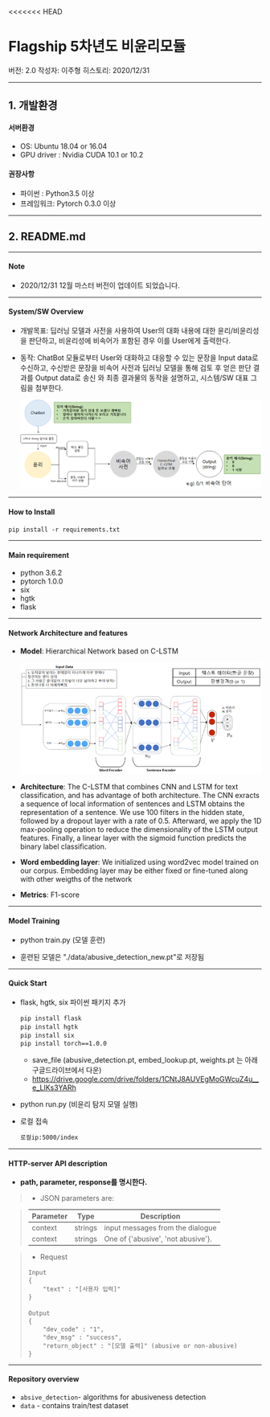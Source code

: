 <<<<<<< HEAD
# Flagship 5차년도 비윤리모듈

버전: 2.0
작성자: 이주형
히스토리: 2020/12/31

***

## 1. 개발환경

#### 서버환경
* OS: Ubuntu 18.04 or 16.04
* GPU driver : Nvidia CUDA 10.1 or 10.2

#### 권장사항
* 파이썬 : Python3.5 이상
* 프레임워크: Pytorch 0.3.0 이상

***

## 2. README.md

***

#### Note

* 2020/12/31 12월 마스터 버전이 업데이트 되었습니다.

***

#### System/SW Overview

* 개발목표: 딥러닝 모델과 사전을 사용하여 User의 대화 내용에 대한 윤리/비윤리성을 판단하고, 비윤리성에 비속어가 포함된 경우 이를 User에게 출력한다.

* 동작: ChatBot 모듈로부터 User와 대화하고 대응할 수 있는 문장을 Input data로 수신하고, 수신받은 문장을 비속어 사전과 딥러닝 모델을 통해 검토 후 얻은 판단 결과를 Output data로 송신 와 최종 결과물의 동작을 설명하고, 시스템/SW 대표 그림을 첨부한다. 

  ![ex_screenshot](./img/v1.png)

***

#### How to Install

```(bash)
pip install -r requirements.txt
```

***

#### Main requirement

* python 3.6.2
* pytorch 1.0.0
* six
* hgtk
* flask

***

#### Network Architecture and features

* **Model**: Hierarchical Network based on C-LSTM 

  ![ex_screenshot](./img/v2.png)

  

* **Architecture**: The C-LSTM that combines CNN and LSTM for text classification, and has advantage of both architecture. The CNN exracts a sequence of local information of sentences and LSTM obtains the representation of a sentence. We use 100 filters in the hidden state, followed by a dropout layer with a rate of 0.5. Afterward, we apply the 1D max-pooling operation to reduce the dimensionality of the LSTM output features. Finally, a linear layer with the sigmoid function predicts the binary label classification.

* **Word embedding layer**: We initialized using word2vec model trained on our corpus. Embedding layer may be either fixed or fine-tuned along with other weigths of the network

* **Metrics**: F1-score

***

#### Model Training

* python train.py (모델 훈련)

* 훈련된 모델은 "./data/abusive_detection_new.pt"로 저장됨


***

#### Quick Start

* flask, hgtk, six 파이썬 패키지 추가 

  ```markdown
  pip install flask
  pip install hgtk
  pip install six
  pip install torch==1.0.0
  ```

  * save_file  (abusive_detection.pt, embed_lookup.pt, weights.pt 는 아래 구글드라이브에서 다운)
  * https://drive.google.com/drive/folders/1CNtJ8AUVEgMoGWcuZ4u__e_LlKs3YARh

* python run.py (비윤리 탐지 모델 실행)

* 로컬 접속

  ```markdown
  로컬ip:5000/index
  ```

***

#### HTTP-server API description

* **path, parameter, response를 명시한다.**

> * JSON parameters are:

> |Parameter|Type|Description|
> |---|---|---|
> |context|strings|input messages from the dialogue|
> |context|strings|One of {'abusive', 'not abusive'}.|

> * Request
> ```
> Input
> {
>     "text" : "[사용자 입력]"
> }
> 
> Output
> {
>     "dev_code" : "1",
>     "dev_msg" : "success",
>     "return_object" : "[모델 출력]" (abusive or non-abusive)
> }
> ```

***

#### Repository overview

* `absive_detection`- algorithms for abusiveness detection
* `data` - contains train/test dataset
